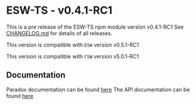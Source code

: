 # ESW-TS - v0.4.1-RC1

This is a pre release of the ESW-TS npm module version v0.4.1-RC1
See [CHANGELOG.md](CHANGELOG.md) for details of all releases.

This version is compatible with `ESW` version v0.5.1-RC1

This version is compatible with `CSW` version v5.0.1-RC1

## Documentation

Paradox documentation can be found [here](https://tmtsoftware.github.io/esw-ts/0.4.1-RC1/)
The API documentation can be found [here](https://tmtsoftware.github.io/esw-ts/0.4.1-RC1/common/ts-docs.html)
